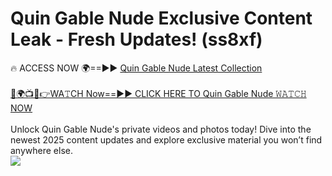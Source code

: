 # Quin Gable Nude Exclusive Content Leak - Fresh Updates! (ss8xf)

🔥 ACCESS NOW 🌍==►► <a href="https://tinyurl.com/yc657z5k" rel="nofollow">Quin Gable Nude Latest Collection</a>
<br><br>
[🔴🌍📺📱👉WA𝚃CH Now==►► CLICK HERE TO Quin Gable Nude 𝚆𝙰𝚃𝙲𝙷 NOW](https://tinyurl.com/yc657z5k)
<br><br>
Unlock Quin Gable Nude's private videos and photos today! Dive into the newest 2025 content updates and explore exclusive material you won’t find anywhere else.
<br>
<a href="https://tinyurl.com/yc657z5k" rel="nofollow" data-target="animated-image.originalLink"><img src="https://camo.githubusercontent.com/8a4f000d20f83aca3bf7ec5f350d767afa0574a8a352519fd8cfa583a6f93a33/68747470733a2f2f692e696d6775722e636f6d2f644a486b345a712e676966" data-canonical-src="https://i.imgur.com/dJHk4Zq.gif" style="max-width: 100%; display: inline-block;" data-target="animated-image.originalImage"></a>
<br>
